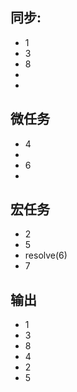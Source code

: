 ## 同步:
- 1
- 3
- 8
- 
- 

## 微任务
- 4
- 
- 6
- 

## 宏任务
- 2
- 5
- resolve(6)
- 7

## 输出
- 1
- 3
- 8
- 4
- 2
- 5